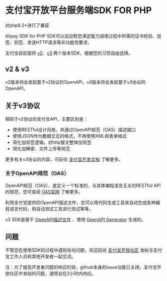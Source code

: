 # 支付宝开放平台服务端SDK FOR PHP

对php8.3+进行了兼容

Alipay SDK for PHP SDK可以自动帮您满足能力调用过程中所需的证书校验、加签、验签、发送HTTP请求等非功能性要求。

支付宝目前提供 [v2](v2/README.md)、[v3](v3/README.md) 两个版本SDK，根据您的习惯自由选择。

## v2 & v3

v2版本将会发起基于v2协议的OpenAPI，v3版本将会发起基于v3协议的OpenAPI。

## 关于v3协议

相较于v2协议的支付宝API，主要区别是：
- 使用RESTful设计风格，并通过OpenAPI规范（OAS）描述接口
- 使用JSON作为数据交互的格式，不再使用XML和表单格式
- 简化加验签逻辑，对http报文整体加验签
- 简化加解密、文件上传等规范

更多有关v3协议的内容，可前往 [支付宝开发文档](https://opendocs.alipay.com/open-v3/054kaq) 了解更多。

### 关于OpenAPI规范（OAS）

OpenAPI规范（OAS），是定义一个标准的、与具体编程语言无关的RESTful API的规范，您可查阅 [OAS官网](https://www.openapis.org) 了解更多。

利用支付宝提供的OpenAPI描述文件，您可以用代码生成工具来自动生成各种编程语言代码，用自动测试工具进行测试等等。

v3 SDK是基于 [OpenAPI描述文件](v3/api/openapi.yaml) 、使用 [OpenAPI Generator](https://openapi-generator.tech) 生成的。

## 问题

不管您在使用SDK的过程中遇到任何问题，欢迎前往 [支付宝开放社区](https://forum.alipay.com/mini-app/channel/1100001) 发帖与支付宝工作人员和其他开发者一起交流。

注：为了提高开发者问题的响应时效，github本身的issue功能已关闭，支付宝开放社区中发帖的问题，通常会在2小时内响应。
